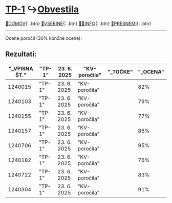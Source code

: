 # [TP-1](../index.md) ↪[Obvestila](./index.md) 

[🏡DOMOV](../index.md){: .btn}
[📝VSEBINE](../Vsebine/index.md){: .btn}
[👨‍🎓INFO](../info.md){: .btn}
[💾PRESNEMI](../Presnemi/index.md){: .btn}

---
 
Ocene poročil (30% končne ocene):

## Rezultati:

| "_VPISNA ŠT." | "TP-1" | 23. 6. 2025 | "KV-poročila" | "_TOČKE" | "_OCENA" |
| ---- | ---- | ---- | ---- | ---- | ---- |
| 1240015 | "TP-1" | 23. 6. 2025 | "KV-poročila" |  | 82% |
| 1240103 | "TP-1" | 23. 6. 2025 | "KV-poročila" |  | 79% |
| 1240155 | "TP-1" | 23. 6. 2025 | "KV-poročila" |  | 77% |
| 1240157 | "TP-1" | 23. 6. 2025 | "KV-poročila" |  | 86% |
| 1240706 | "TP-1" | 23. 6. 2025 | "KV-poročila" |  | 95% |
| 1240182 | "TP-1" | 23. 6. 2025 | "KV-poročila" |  | 76% |
| 1240722 | "TP-1" | 23. 6. 2025 | "KV-poročila" |  | 83% |
| 1240304 | "TP-1" | 23. 6. 2025 | "KV-poročila" |  | 91% |

